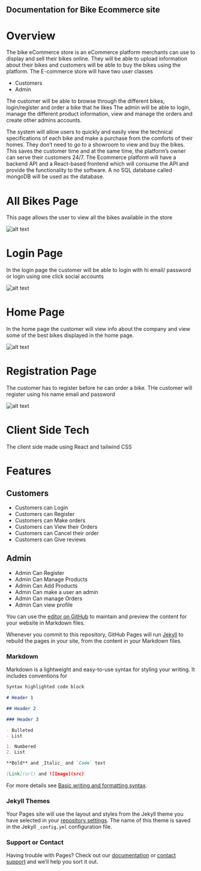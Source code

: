 ## Documentation for Bike Ecommerce site

# Overview

The bike eCommerce store is an eCommerce platform merchants can use to display and sell their bikes online. They will be able to upload information about their bikes and customers will be able to buy the bikes using the platform.
The E-commerce store will have two user classes

- Customers
- Admin

The customer will be able to browse through the different bikes, login/register and order a bike that he likes
The admin will be able to login, manage the different product information, view and manage the orders and create other admins accounts.

The system will allow users to quickly and easily view the technical specifications of each bike and make a purchase from the comforts of their homes. They don’t need to go to a showroom to view and buy the bikes. This saves the customer time and at the same time, the platform’s owner can serve their customers 24/7.
The Ecommerce platform will have a backend API and a React-based frontend which will consume the API and provide the functionality to the software. A no SQL database called mongoDB will be used as the database.

# All Bikes Page

This page allows the user to view all the bikes available in the store

![alt text](https://i.ibb.co/4VNBfqh/all-bikes.png)

# Login Page

In the login page the customer will be able to login with hi email/ password or login using one click social accounts

![alt text](https://i.ibb.co/sKvssqg/Login-Page.png)

# Home Page

In the home page the customer will view info about the company and view some of the best bikes displayed in the home page.

![alt text](https://i.ibb.co/fDBnXth/home-page.png)

# Registration Page

The customer has to register before he can order a bike. THe customer will register using his name email and password

![alt text](https://i.ibb.co/LR2Jhdf/Untitled.png)

# Client Side Tech

The client side made using React and tailwind CSS

# Features

## Customers

- Customers can Login
- Customers can Register
- Customers can Make orders
- Customers can View their Orders
- Customers can Cancel their order
- Customers can Give reviews

## Admin

- Admin Can Register
- Admin Can Manage Products
- Admin Can Add Products
- Admin Can make a user an admin
- Admin Can manage Orders
- Admin Can view profile

You can use the [editor on GitHub](https://github.com/Akibur/ranger-bike-msc/edit/gh-pages/index.md) to maintain and preview the content for your website in Markdown files.

Whenever you commit to this repository, GitHub Pages will run [Jekyll](https://jekyllrb.com/) to rebuild the pages in your site, from the content in your Markdown files.

### Markdown

Markdown is a lightweight and easy-to-use syntax for styling your writing. It includes conventions for

```markdown
Syntax highlighted code block

# Header 1

## Header 2

### Header 3

- Bulleted
- List

1. Numbered
2. List

**Bold** and _Italic_ and `Code` text

[Link](url) and ![Image](src)
```

For more details see [Basic writing and formatting syntax](https://docs.github.com/en/github/writing-on-github/getting-started-with-writing-and-formatting-on-github/basic-writing-and-formatting-syntax).

### Jekyll Themes

Your Pages site will use the layout and styles from the Jekyll theme you have selected in your [repository settings](https://github.com/Akibur/ranger-bike-msc/settings/pages). The name of this theme is saved in the Jekyll `_config.yml` configuration file.

### Support or Contact

Having trouble with Pages? Check out our [documentation](https://docs.github.com/categories/github-pages-basics/) or [contact support](https://support.github.com/contact) and we’ll help you sort it out.
